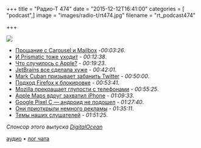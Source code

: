 +++
title = "Радио-Т 474"
date = "2015-12-12T16:41:00"
categories = [ "podcast",]
image = "images/radio-t/rt474.jpg"
filename = "rt_podcast474"

+++

![](https://radio-t.com/images/radio-t/rt474.jpg)

- [Прощание с Carousel и Mailbox](https://blogs.dropbox.com/dropbox/2015/12/saying-goodbye-to-carousel-and-mailbox/) -*00:03:26*.
- [И Prismatic тоже уходит](http://venturebeat.com/2015/12/11/prismatic-is-shutting-down-its-news-app-for-ios-android-and-web-on-december-20/) - *00:12:38*.
- [Что случилось с Apple?](https://bgr.com/2015/12/09/iphone-6s-case-battery-design-wtf/) - *00:19:23*.
- [JetBrains все сделала хуже](https://dzone.com/articles/jetbrains-makers-of-intellij-rebrand) - *00:42:01*.
- [Mark Cuban призывает забанить Twitter](http://www.cultofmac.com/401378/mark-cuban-wants-apple-to-boot-twitter-out-of-the-app-store/) - *00:50:00*.
- [Подход Firefox к блокировке](https://itunes.apple.com/app/id1055677337) - *00:53:41*.
- [Mozilla прекращает глупости с телефонами](http://techcrunch.com/2015/12/08/mozilla-will-stop-developing-and-selling-firefox-os-smartphones/) - *00:55:25*.
- [Apple Maps вдруг захватил iPhone](http://www.betaboston.com/news/2015/12/07/apple-maps-once-a-laughingstock-now-dominates-iphones/) - *01:09:33*.
- [Google Pixel C — андроид не подошел](http://gizmodo.com/google-pixel-c-review-androids-not-ready-for-a-tablet-1747368432?utm_campaign=socialflow_gizmodo_twitter&utm_source=gizmodo_twitter&utm_medium=socialflow) - *01:27:40*.
- [Они приоткрыли немного рекламы](http://my-chrome.ru/2015/12/taboola-adblock-plus/) - *01:35:11*.
- [Темы наших слушателей](https://radio-t.com/p/2015/12/08/prep-474/) - *01:51:25*.

_Спонсор этого выпуска [DigitalOcean](https://do.co/radiot)_

[аудио](https://cdn.radio-t.com/rt_podcast474.mp3) • [лог чата](http://chat.radio-t.com/logs/radio-t-474.html)
<audio src="https://cdn.radio-t.com/rt_podcast474.mp3" preload="none"></audio>
